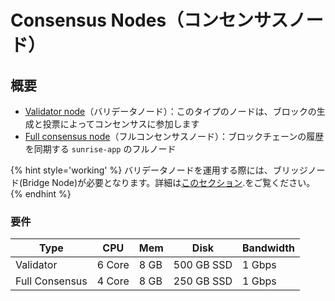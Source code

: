 # Consensus Nodes（コンセンサスノード）

## 概要

- [Validator node](https://github.com/SunriseLayer/gitbook/blob/main/node/types/consensus/build-validator-node.md)（バリデータノード）：このタイプのノードは、ブロックの生成と投票によってコンセンサスに参加します
- [Full consensus node](https://github.com/SunriseLayer/gitbook/blob/main/node/types/consensus/build-full-node.md)（フルコンセンサスノード）：ブロックチェーンの履歴を同期する `sunrise-app` のフルノード

{% hint style='working' %}
バリデータノードを運用する際には、ブリッジノード(Bridge Node)が必要となります。詳細は[このセクション](../data-availability/bridge-node.md).をご覧ください。
{% endhint %}

### 要件

| Type           | CPU    | Mem  | Disk       | Bandwidth |
| -------------- | ------ | ---- | ---------- | --------- |
| Validator      | 6 Core | 8 GB | 500 GB SSD | 1 Gbps    |
| Full Consensus | 4 Core | 8 GB | 250 GB SSD | 1 Gbps    |
